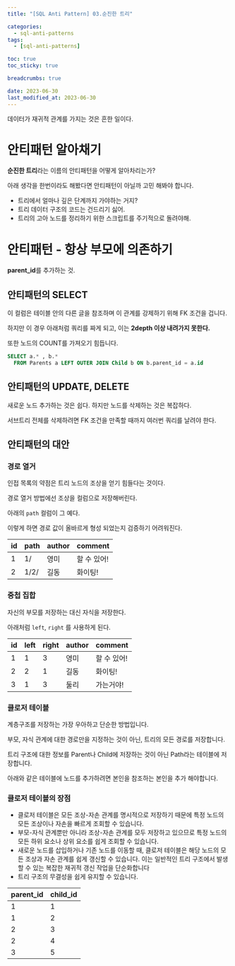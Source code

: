 ```yaml
---
title: "[SQL Anti Pattern] 03.순진한 트리"

categories:
  - sql-anti-patterns
tags:
  - [sql-anti-patterns]

toc: true
toc_sticky: true

breadcrumbs: true

date: 2023-06-30
last_modified_at: 2023-06-30
---
```


데이터가 재귀적 관계를 가지는 것은 흔한 일이다.

# 안티패턴 알아채기
**순진한 트리**라는 이름의 안티패턴을 어떻게 알아차리는가?

아래 생각을 한번이라도 해봤다면 안티패턴이 아닐까 고민 해봐야 합니다.


- 트리에서 얼마나 깊은 단계까지 가야하는 거지?
- 트리 데이터 구조의 코드는 건드리기 싫어.
- 트리의 고아 노드를 정리하기 위한 스크립트를 주기적으로 돌려야해.

# 안티패턴 - 항상 부모에 의존하기
**parent_id**를 추가하는 것.


## 안티패턴의 SELECT
이 컬럼은 테이블 안의 다른 글을 참조하며 이 관계를 강제하기 위해 FK 조건을 겁니다.

하지만 이 경우 아래처럼 쿼리를 짜게 되고, 이는 **2depth 이상 내려가지 못한다.**

또한 노드의 COUNT를 가져오기 힘듭니다.


```sql 
SELECT a.* , b.*
  FROM Parents a LEFT OUTER JOIN Child b ON b.parent_id = a.id
```



## 안티패턴의 UPDATE, DELETE
새로운 노드 추가하는 것은 쉽다. 하지만 노드를 삭제하는 것은 복잡하다.

서브트리 전체를 삭제하려면 FK 조건을 만족할 때까지 여러번 쿼리를 날려야 한다.




## 안티패턴의 대안

### 경로 열거
인접 목록의 약점은 트리 노드의 조상을 얻기 힘들다는 것이다.

경로 열거 방법에선 조상을 컬럼으로 저장해버린다.

아래의 `path` 컬럼이 그 예다.



이렇게 하면 경로 값이 올바르게 형성 되었는지 검증하기 어려워진다.

| id | path | author | comment |
|----|------|--------|---------|
| 1  | 1/   | 영미     | 할 수 있어! |
| 2  | 1/2/ | 길동     | 화이팅!    |


### 중첩 집합
자신의 부모를 저장하는 대신 자식을 저장한다.

아래처럼 `left`, `right` 를 사용하게 된다.

| id | left | right | author | comment |
|----|------|-------|--------|---------|
| 1  | 1    | 3     | 영미     | 할 수 있어! |
| 2  | 2    | 1     | 길동     | 화이팅!    |
| 3  | 1    | 3     | 둘리     | 가는거야!   |


### 클로저 테이블
계층구조를 저장하는 가장 우아하고 단순한 방법입니다.

부모, 자식 관계에 대한 경로만을 지정하는 것이 아닌, 트리의 모든 경로를 저장합니다.


트리 구조에 대한 정보를 Parent나 Child에 저장하는 것이 아닌 Path라는 테이블에 저장합니다.


아래와 같은 테이블에 노드를 추가하려면 본인을 참조하는 본인을 추가 해야합니다.

### 클로저 테이블의 장점

- 클로저 테이블은 모든 조상-자손 관계를 명시적으로 저장하기 때문에 특정 노드의 모든 조상이나 자손을 빠르게 조회할 수 있습니다.
- 부모-자식 관계뿐만 아니라 조상-자손 관계를 모두 저장하고 있으므로 특정 노드의 모든 하위 요소나 상위 요소를 쉽게 조회할 수 있습니다.
- 새로운 노드를 삽입하거나 기존 노드를 이동할 때, 클로저 테이블은 해당 노드의 모든 조상과 자손 관계를 쉽게 갱신할 수 있습니다. 이는 일반적인 트리 구조에서 발생할 수 있는 복잡한 재귀적 갱신 작업을 단순화합니다
- 트리 구조의 무결성을 쉽게 유지할 수 있습니다.

| parent_id | child_id |
|-----------|----------|
| 1         | 1        |
| 1         | 2        |
| 2         | 3        |
| 2         | 4        |
| 3         | 5        |

